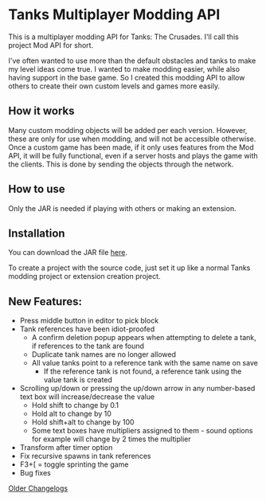 # Tanks Multiplayer Modding API

This is a multiplayer modding API for Tanks: The Crusades. I'll call this project Mod API for short.

I've often wanted to use more than the default obstacles and tanks to make my level ideas come true.
I wanted to make modding easier, while also having support in the base game.
So I created this modding API to allow others to create their own custom levels and games more easily.


How it works
---
Many custom modding objects will be added per each version. However, these are only for use when modding, and will not be accessible otherwise.
Once a custom game has been made, if it only uses features from the Mod API, it will be fully functional, even if a server hosts and plays the game with the clients.
This is done by sending the objects through the network.

How to use
---

Only the JAR is needed if playing with others or making an extension.

Installation
---

You can download the JAR file [here](https://github.com/pythoncoder1234/Tanks-Multiplayer-Modding-API/releases/download/v1.2.5/TanksModAPI_v1.2.5.jar).

To create a project with the source code, just set it up like a normal Tanks modding project or extension creation project.

New Features:
---

- Press middle button in editor to pick block
- Tank references have been idiot-proofed
  - A confirm deletion popup appears when attempting to delete a tank, if references to the tank are found
  - Duplicate tank names are no longer allowed
  - All value tanks point to a reference tank with the same name on save
    - If the reference tank is not found, a reference tank using the value tank is created 
- Scrolling up/down or pressing the up/down arrow in any number-based text box will increase/decrease the value
  - Hold shift to change by 0.1
  - Hold alt to change by 10
  - Hold shift+alt to change by 100
  - Some text boxes have multipliers assigned to them - sound options for example will change by 2 times the multiplier
- Transform after timer option
- Fix recursive spawns in tank references
- F3+[ = toggle sprinting the game
- Bug fixes

[Older Changelogs](changelog.md)